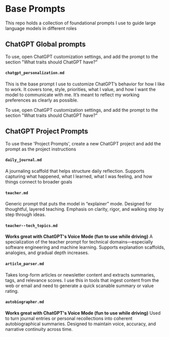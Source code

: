 # Base Prompts

This repo holds a collection of foundational prompts I use to guide large language models in different roles

## ChatGPT Global prompts
To use, open ChatGPT customization settings, and add the prompt to the section "What traits should ChatGPT have?"

#### `chatgpt_personalization.md`
This is the base prompt I use to customize ChatGPT’s behavior for how I like to work. It covers tone, style, priorities, what I value, and how I want the model to communicate with me. It’s meant to reflect my working preferences as clearly as possible.

To use, open ChatGPT customization settings, and add the prompt to the section "What traits should ChatGPT have?"

## ChatGPT Project Prompts
To use these 'Project Prompts', create a new ChatGPT project and add the prompt as the project instructions

#### `daily_journal.md`
A journaling scaffold that helps structure daily reflection. Supports capturing what happened, what I learned, what I was feeling, and how things connect to broader goals

#### `teacher.md`
Generic prompt that puts the model in “explainer” mode. Designed for thoughtful, layered teaching. Emphasis on clarity, rigor, and walking step by step through ideas.

#### `teacher--tech_topics.md`
**Works great with ChatGPT's Voice Mode (fun to use while driving)**
A specialization of the teacher prompt for technical domains—especially software engineering and machine learning. Supports explanation scaffolds, analogies, and gradual depth increases.

#### `article_parser.md`
Takes long-form articles or newsletter content and extracts summaries, tags, and relevance scores. I use this in tools that ingest content from the web or email and need to generate a quick scanable summary or value rating.

#### `autobiographer.md`
**Works great with ChatGPT's Voice Mode (fun to use while driving)**
Used to turn journal entries or personal recollections into coherent autobiographical summaries. Designed to maintain voice, accuracy, and narrative continuity across time.


